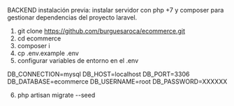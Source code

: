 BACKEND
instalación previa: instalar servidor con php +7 y composer para gestionar dependencias del proyecto laravel.

1. git clone https://github.com/burguesaroca/ecommerce.git
2. cd ecommerce
3. composer i
4. cp .env.example .env
5. configurar variables de entorno en el .env

DB_CONNECTION=mysql
DB_HOST=localhost
DB_PORT=3306
DB_DATABASE=ecommerce
DB_USERNAME=root
DB_PASSWORD=XXXXXX

6. php artisan migrate --seed